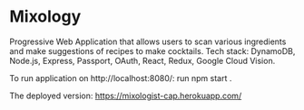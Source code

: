 # Mixology

Progressive Web Application that allows users to scan various ingredients and make suggestions of recipes to make cocktails. Tech stack: DynamoDB, Node.js, Express, Passport, OAuth, React, Redux, Google Cloud Vision.

To run application on http://localhost:8080/:  run npm start .

The deployed version: https://mixologist-cap.herokuapp.com/ 
